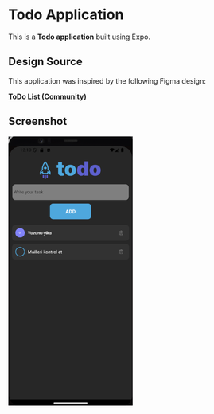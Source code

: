 # Todo Application

This is a **Todo application** built using Expo.

## Design Source

This application was inspired by the following Figma design:

[**ToDo List (Community)**](https://www.figma.com/design/KZUSiAMv3YaqB4ZVjTGque/ToDo-List-%F0%9F%91%85-(Community)?node-id=0-1&node-type=canvas&t=g8FWNznrjRFNrJas-0)

## Screenshot

<div style="display: flex; flex-wrap: wrap; gap: 10px;">
  <img src="screenshots/ss1.png" alt="Page1" width="250" />
</div>
